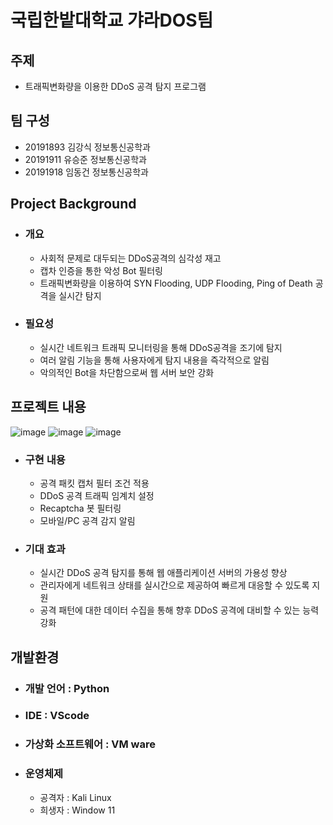 # 국립한밭대학교 갸라DOS팀

## 주제 
- 트래픽변화량을 이용한 DDoS 공격 탐지 프로그램 
  
## 팀 구성 
- 20191893 김강식 정보통신공학과
- 20191911 유승준 정보통신공학과
- 20191918 임동건 정보통신공학과

## Project Background
  - ### 개요
    - 사회적 문제로 대두되는 DDoS공격의 심각성 재고
    - 캡차 인증을 통한 악성 Bot 필터링
    - 트래픽변화량을 이용하여 SYN Flooding, UDP Flooding, Ping of Death 공격을 실시간 탐지
  - ### 필요성
    - 실시간 네트워크 트래픽 모니터링을 통해 DDoS공격을 조기에 탐지
    - 여러 알림 기능을 통해 사용자에게 탐지 내용을 즉각적으로 알림
    - 악의적인 Bot을 차단함으로써 웹 서버 보안 강화
    
## 프로젝트 내용
![image](https://github.com/user-attachments/assets/869ba6c4-e5de-4517-abab-2ee050ba511e)
![image](https://github.com/user-attachments/assets/b158b4e3-a711-4777-98f5-5ba5d9406303)
![image](https://github.com/user-attachments/assets/59622442-d836-4909-b2ef-f5d6c237df30)


  - ### 구현 내용
    - 공격 패킷 캡처 필터 조건 적용
    - DDoS 공격 트래픽 임계치 설정
    - Recaptcha 봇 필터링
    - 모바일/PC 공격 감지 알림
  - ### 기대 효과
    - 실시간 DDoS 공격 탐지를 통해 웹 애플리케이션 서버의 가용성 향상
    - 관리자에게 네트워크 상태를 실시간으로 제공하여 빠르게 대응할 수 있도록 지원
    - 공격 패턴에 대한 데이터 수집을 통해 향후 DDoS 공격에 대비할 수 있는 능력 강화

## 개발환경
  - ### 개발 언어 : Python
  - ### IDE : VScode
  - ### 가상화 소프트웨어 : VM ware
  - ### 운영체제
    - 공격자 : Kali Linux
    - 희생자 : Window 11
